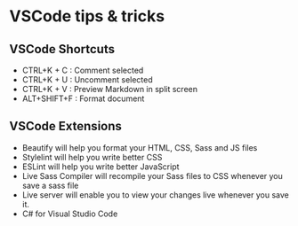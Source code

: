 # VSCode tips & tricks

## VSCode Shortcuts

- CTRL+K + C  : Comment selected
- CTRL+K + U  : Uncomment selected
- CTRL+K + V  : Preview Markdown in split screen
- ALT+SHIFT+F : Format document

## VSCode Extensions

- Beautify will help you format your HTML, CSS, Sass and JS files
- Stylelint will help you write better CSS
- ESLint will help you write better JavaScript
- Live Sass Compiler will recompile your Sass files to CSS whenever you save a sass file
- Live server will enable you to view your changes live whenever you save it.
- C# for Visual Studio Code
